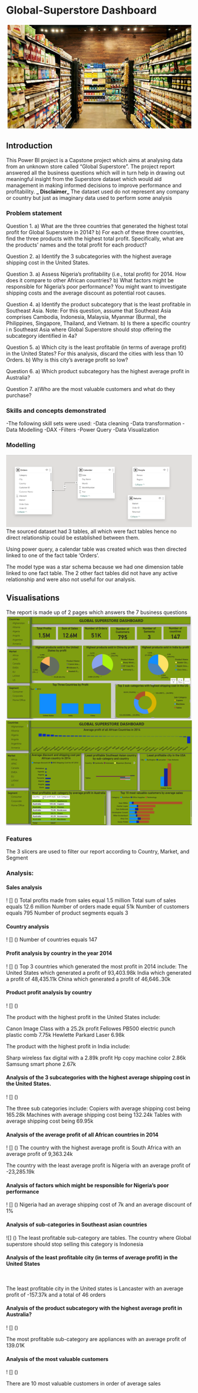 # Global-Superstore Dashboard

![](https://github.com/Tah-Stephanie/CAPSTONE-PROJECT/blob/main/Cover%20Page.png)

## Introduction
This Power BI project is a Capstone project which aims at analysing data from an unknown store called “Global Superstore”. The project report answered all the business questions which will in turn help in drawing out meaningful insight from the Superstore dataset which would aid management in making informed decisions to improve performance and profitability. 
**_ Disclaimer_** The dataset used do not represent any company or country but just as imaginary data used to perform some analysis

### Problem statement

Question 1. a) What are the three countries that generated the highest total profit for Global Superstore in 2014? b) For each of these three countries, find the three products with the highest total profit. Specifically, what are the products’ names and the total profit for each product? 

Question 2. a) Identify the 3 subcategories with the highest average shipping cost in the United States. 

Question 3. a) Assess Nigeria’s profitability (i.e., total profit) for 2014. How does it compare to other African countries? b) What factors might be responsible for Nigeria’s poor performance? You might want to investigate shipping costs and the average discount as potential root causes. 

Question 4. a) Identify the product subcategory that is the least profitable in Southeast Asia. Note: For this question, assume that Southeast Asia comprises Cambodia, Indonesia, Malaysia, Myanmar (Burma), the Philippines, Singapore, Thailand, and Vietnam. b) Is there a specific country i n Southeast Asia where Global Superstore should stop offering the subcategory identified in 4a?

 Question 5. a) Which city is the least profitable (in terms of average profit) in the United States? For this analysis, discard the cities with less than 10 Orders. b) Why is this city’s average profit so low? 

Question 6. a) Which product subcategory has the highest average profit in Australia?
 
Question 7. a)Who are the most valuable customers and what do they purchase?

### Skills and concepts demonstrated

-The following skill sets were used: 
-Data cleaning
-Data transformation
-Data Modelling
-DAX
-Filters
-Power Query
-Data Visualization

### Modelling
![](https://github.com/Tah-Stephanie/CAPSTONE-PROJECT/blob/main/Data%20Model%20Global%20superstore.png)
The sourced dataset had 3 tables, all which were fact tables hence no direct relationship could be established between them.

Using power query, a calendar table was created which was then directed linked to one of the fact table ‘Orders’.

The model type was a star schema because we had one dimension table linked to one fact table. The 2 other fact tables did not have any active relationship and were also not useful for our analysis.

## Visualisations
The report is made up of 2 pages which answers the 7 business questions
![](https://github.com/Tah-Stephanie/CAPSTONE-PROJECT/blob/main/Global%20Superstore%20Dashboard%201.png)
![](https://github.com/Tah-Stephanie/CAPSTONE-PROJECT/blob/main/Global%20superstore%20Dashboard%202.png)

### Features
The 3 slicers are used to filter our report according to Country, Market, and Segment

### Analysis:

#### Sales analysis
! [] ()
Total profits made from sales equal 1.5 million
Total sum of sales equals 12.6 million
Number of orders made equal 51k
Number of customers equals 795
Number of product segments equals 3

#### Country analysis
! [] ()
Number of countries equals 147

#### Profit analysis by country in the year 2014
! [] ()
Top 3 countries which generated the most profit in 2014 include:
 The United States which generated a profit of 93,403.98k
 India  which generated a profit of 48,435.11k
 China  which generated a profit of 46,646..30k
 
#### Product profit analysis by country
! [] ()

The product with the highest profit in the United States include:

Canon Image Class with a 25.2k profit
Fellowes PB500 electric punch plastic comb 7.75k
Hewlette Parkard Laser 6.98k

The product with the highest profit in India include:

Sharp wireless fax digital  with a 2.89k profit
Hp copy machine color 2.86k
Samsung smart phone 2.67k

#### Analysis of the 3 subcategories with the highest average shipping cost in the United States.

! [] ()

The three sub categories include:
Copiers with average shipping cost being 165.28k
Machines with average shipping cost being 132.24k
Tables with average shipping cost being 69.95k


#### Analysis of the average profit of all African countries in 2014
! [] ()
The country with the highest average profit is South Africa with an average profit of 9,363.24k

The country with the least average profit is Nigeria with an average profit of -23,285.19k

#### Analysis of factors which might be responsible for Nigeria’s poor performance

! [] () 
Nigeria had an average shipping cost of 7k and an average discount of 1%

#### Analysis of sub-categories in Southeast asian countries
![] ()
The least profitable sub-category are tables. 
The country where Global superstore should stop selling this category is Indonesia

#### Analysis of the least profitable city (in terms of average profit) in the United States
![]()

The least profitable city in the United states is Lancaster with an average profit of -157.37k and a total of 46 orders

#### Analysis of the  product subcategory with the highest average profit in Australia?

! [] ()

The most profitable sub-category are appliances with an average profit of 139.01K

#### Analysis of the most valuable customers
! [] ()

There are 10 most valuable customers in order of average sales


